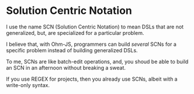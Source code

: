 # Solution Centric Notation
 I use the name SCN (Solution Centric Notation) to mean DSLs that are not generalized, but, are specialized for a particular problem.  
 
 I believe that, with Ohm-JS, programmers can build *several* SCNs for a specific problem instead of building generalized DSLs.  
 
 To me, SCNs are like batch-edit operations, and, you shoud be able to build an SCN in an afternoon without breaking a sweat.  
 
 If you use REGEX for projects, then you already use SCNs, albeit with a write-only syntax.